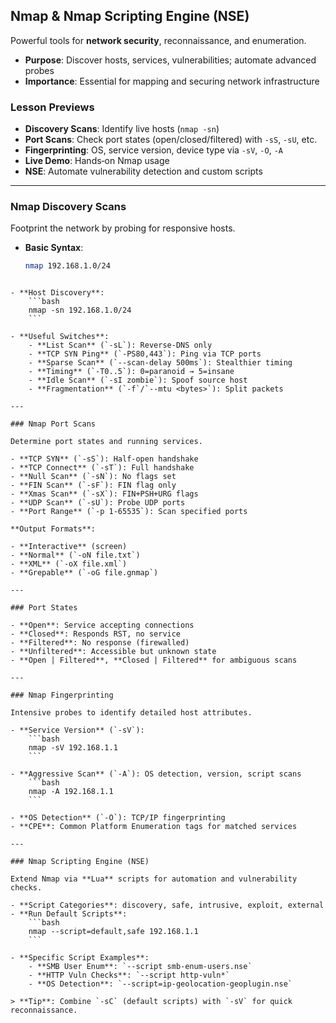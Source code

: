 ## Nmap & Nmap Scripting Engine (NSE)  
Powerful tools for **network security**, reconnaissance, and enumeration.

- **Purpose**: Discover hosts, services, vulnerabilities; automate advanced probes  
- **Importance**: Essential for mapping and securing network infrastructure

### Lesson Previews  
- **Discovery Scans**: Identify live hosts (`nmap -sn`)  
- **Port Scans**: Check port states (open/closed/filtered) with `-sS`, `-sU`, etc.  
- **Fingerprinting**: OS, service version, device type via `-sV`, `-O`, `-A`  
- **Live Demo**: Hands‑on Nmap usage  
- **NSE**: Automate vulnerability detection and custom scripts

---

### Nmap Discovery Scans  
Footprint the network by probing for responsive hosts.

- **Basic Syntax**:  
  ```bash
  nmap 192.168.1.0/24
```

- **Host Discovery**:
    ```bash
    nmap -sn 192.168.1.0/24
    ```
    
- **Useful Switches**:
    - **List Scan** (`-sL`): Reverse-DNS only
    - **TCP SYN Ping** (`-PS80,443`): Ping via TCP ports
    - **Sparse Scan** (`--scan-delay 500ms`): Stealthier timing
    - **Timing** (`-T0..5`): 0=paranoid → 5=insane
    - **Idle Scan** (`-sI zombie`): Spoof source host
    - **Fragmentation** (`-f`/`--mtu <bytes>`): Split packets

---

### Nmap Port Scans

Determine port states and running services.

- **TCP SYN** (`-sS`): Half-open handshake
- **TCP Connect** (`-sT`): Full handshake
- **Null Scan** (`-sN`): No flags set
- **FIN Scan** (`-sF`): FIN flag only
- **Xmas Scan** (`-sX`): FIN+PSH+URG flags
- **UDP Scan** (`-sU`): Probe UDP ports
- **Port Range** (`-p 1-65535`): Scan specified ports

**Output Formats**:

- **Interactive** (screen)
- **Normal** (`-oN file.txt`)
- **XML** (`-oX file.xml`)
- **Grepable** (`-oG file.gnmap`)

---

### Port States

- **Open**: Service accepting connections
- **Closed**: Responds RST, no service
- **Filtered**: No response (firewalled)
- **Unfiltered**: Accessible but unknown state
- **Open | Filtered**, **Closed | Filtered** for ambiguous scans

---

### Nmap Fingerprinting

Intensive probes to identify detailed host attributes.

- **Service Version** (`-sV`):
    ```bash
    nmap -sV 192.168.1.1
    ```

- **Aggressive Scan** (`-A`): OS detection, version, script scans
    ```bash
    nmap -A 192.168.1.1
    ```

- **OS Detection** (`-O`): TCP/IP fingerprinting
- **CPE**: Common Platform Enumeration tags for matched services

---

### Nmap Scripting Engine (NSE)

Extend Nmap via **Lua** scripts for automation and vulnerability checks.

- **Script Categories**: discovery, safe, intrusive, exploit, external
- **Run Default Scripts**:
    ```bash
    nmap --script=default,safe 192.168.1.1
    ```

- **Specific Script Examples**:
    - **SMB User Enum**: `--script smb-enum-users.nse`
    - **HTTP Vuln Checks**: `--script http-vuln*`
    - **OS Detection**: `--script=ip-geolocation-geoplugin.nse`

> **Tip**: Combine `-sC` (default scripts) with `-sV` for quick reconnaissance.